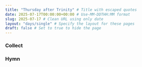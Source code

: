 ```yaml
---
title: "Thursday after Trinity" # Title with escaped quotes
date: 2025-07-17T00:00:00+00:00 # Use-MM-DDTHH:MM format
slug: 2025-07-17 # Clean URL using only date
layout: "days/single" # Specify the layout for these pages
draft: false # Set to true to hide the page
---
```


### Collect


### Hymn